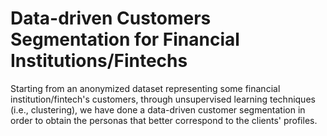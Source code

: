 # Data-driven Customers Segmentation for Financial Institutions/Fintechs
Starting from an anonymized dataset representing some financial institution/fintech's customers, through unsupervised learning techniques (i.e., clustering), we have done a data-driven customer segmentation in order to obtain the personas that better correspond to the clients' profiles.
